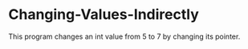 # Changing-Values-Indirectly
This program changes  an int value from 5 to 7 by changing its pointer. 
